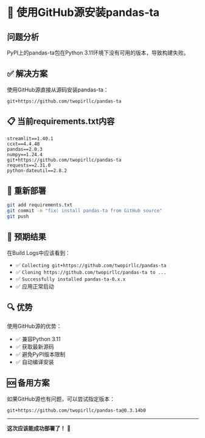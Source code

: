 # 🔧 使用GitHub源安装pandas-ta

## 问题分析
PyPI上的pandas-ta包在Python 3.11环境下没有可用的版本，导致构建失败。

## ✅ 解决方案

使用GitHub源直接从源码安装pandas-ta：

```
git+https://github.com/twopirllc/pandas-ta
```

## 📋 当前requirements.txt内容

```
streamlit==1.40.1
ccxt==4.4.48
pandas==2.0.3
numpy==1.24.4
git+https://github.com/twopirllc/pandas-ta
requests==2.31.0
python-dateutil==2.8.2
```

## 🚀 重新部署

```bash
git add requirements.txt
git commit -m "fix: install pandas-ta from GitHub source"
git push
```

## 🎯 预期结果

在Build Logs中应该看到：
- ✅ `Collecting git+https://github.com/twopirllc/pandas-ta`
- ✅ `Cloning https://github.com/twopirllc/pandas-ta to ...`
- ✅ `Successfully installed pandas-ta-0.x.x`
- ✅ 应用正常启动

## 🔍 优势

使用GitHub源的优势：
- ✅ 兼容Python 3.11
- ✅ 获取最新源码
- ✅ 避免PyPI版本限制
- ✅ 自动编译安装

## 🆘 备用方案

如果GitHub源也有问题，可以尝试指定版本：

```
git+https://github.com/twopirllc/pandas-ta@0.3.14b0
```

---

**这次应该能成功部署了！** 🎉

